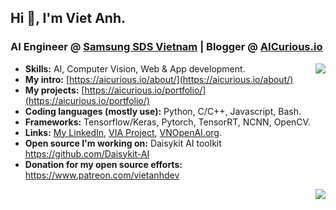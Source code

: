 ## Hi 👋, I'm Viet Anh.
### AI Engineer @ [Samsung SDS Vietnam](https://www.samsungsds.com/en/index.html) | Blogger @ [AICurious.io](https://aicurious.io/)

<img style="float: right" align="right" src="https://github-readme-stats.vercel.app/api?username=vietanhdev&count_private=false&show_icons=true&hide_border=false">

- **Skills:** AI, Computer Vision, Web & App development.
- **My intro:** [https://aicurious.io/about/](https://aicurious.io/about/)
- **My projects:** [https://aicurious.io/portfolio/](https://aicurious.io/portfolio/)
- **Coding languages (mostly use):** Python, C/C++, Javascript, Bash.
- **Frameworks:** Tensorflow/Keras, Pytorch, TensorRT, NCNN, OpenCV.
- **Links:** [My LinkedIn](https://www.linkedin.com/in/vietanhdev/), [VIA Project](https://via.makerviet.org/), [VNOpenAI.org](https://vnopenai.org/).
- **Open source I'm working on:** Daisykit AI toolkit <https://github.com/Daisykit-AI>
- **Donation for my open source efforts:** <https://www.patreon.com/vietanhdev>

<img src="https://komarev.com/ghpvc/?username=vietanhdev" align="right">
